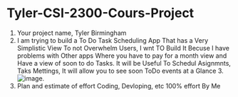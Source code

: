 # Tyler-CSI-2300-Cours-Project
1. Your project name, Tyler Birmingham
2. I am trying to build a To Do  Task Scheduling App That has a Very Simplistic View To not Overwhelm Users, I wnt TO Build It Becuse I have problems with Other apps Where you have to pay for a month view and Have a view of soon to do Tasks. It will be Useful To Schedul Asignmnts, Taks Mettings, It will allow you to see soon ToDo events at a Glance
3.![image](https://github.com/user-attachments/assets/b98f8520-6a28-460f-958c-5043f1e9aae5).
4. Plan and estimate of effort
Coding, Devloping, etc 100% effort By Me

